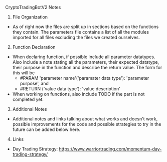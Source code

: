 CryptoTradingBotV2 Notes

1. File Organization
- As of right now the files are split up in sections based on the functions they contain. The parameters file contains a list of all the modules imported for all files excluding the files we created ourselves.

2. Function Declaration
- When declaring function, if possible include all parameter datatypes. Also include a note stating all the parameters, their expected datatype, their purpose in the function and describe the return value. The form for this will be 
    - #PARAM 'parameter name'('paramater data type'): 'parameter purpose', and
    - #RETURN ('value data type'): 'value description'
- When working on functions, also include TODO if the part is not completed yet.

3. Additional Notes
- Additional notes and links talking about what works and doesn't work, possible improvements for the code and possible strategies to try in the future can be added below here.

4. Links
- Day Trading Strategy: https://www.warriortrading.com/momentum-day-trading-strategy/